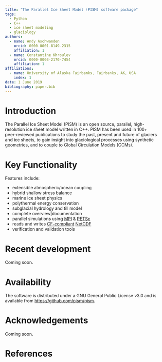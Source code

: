 ```yaml
---
title: "The Parallel Ice Sheet Model (PISM) software package"
tags:
  - Python
  - C++
  - ice sheet modeling
  - glaciology
authors:
  - name: Andy Aschwanden
    orcid: 0000-0001-8149-2315
    affiliation: 1
  - name: Constantine Khroulev
    orcid: 0000-0003-2170-7454
    affiliation: 1
affiliations:
  - name: University of Alaska Fairbanks, Fairbanks, AK, USA
    index: 1
date: 1 June 2019
bibliography: paper.bib
---
```



# Introduction

The Parallel Ice Sheet Model (PISM) is an open source, parallel, high-resolution ice sheet model written in C++. PISM has been used in 100+ peer-reviewed publications to study the past, present and future of glaciers and ice sheets, to gain insight into glaciological processes using synthetic geometries, and to couple to Global Circulation Models (GCMs).

# Key Functionality

Features include:
  * extensible atmospheric/ocean coupling
  * hybrid shallow stress balance
  * marine ice sheet physics
  * polythermal energy conservation
  * subglacial hydrology and till model
  * complete overview|documentation
  * parallel simulations using [MPI](https://en.wikipedia.org/wiki/Message_Passing_Interface) & [PETSc](http://www.mcs.anl.gov/petsc/)
  * reads and writes [CF-compliant](http://cfconventions.org/) [NetCDF](http://www.unidata.ucar.edu/software/netcdf/)
  * verification and validation tools

# Recent development

Coming soon.

# Availability

The software is distributed under a GNU General Public License v3.0 and is available from <https://github.com/pism/pism>.

# Acknowledgements

Coming soon.

# References